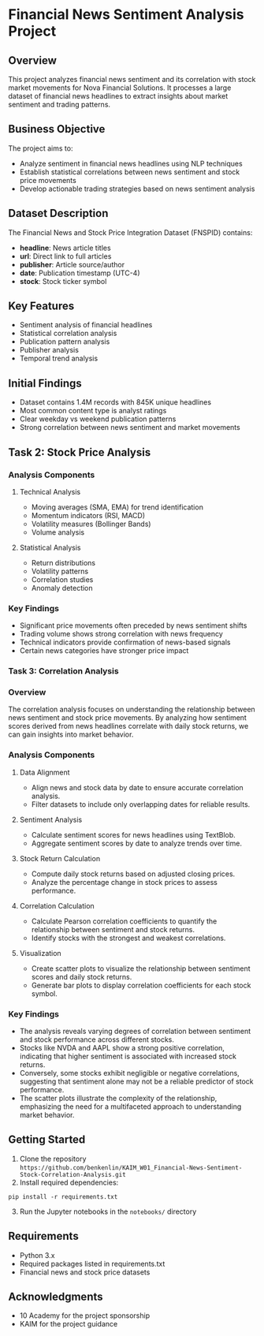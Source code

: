 # Financial News Sentiment Analysis Project

## Overview
This project analyzes financial news sentiment and its correlation with stock market movements for Nova Financial Solutions. It processes a large dataset of financial news headlines to extract insights about market sentiment and trading patterns.

## Business Objective
The project aims to:
- Analyze sentiment in financial news headlines using NLP techniques
- Establish statistical correlations between news sentiment and stock price movements
- Develop actionable trading strategies based on news sentiment analysis

## Dataset Description
The Financial News and Stock Price Integration Dataset (FNSPID) contains:
- **headline**: News article titles
- **url**: Direct link to full articles
- **publisher**: Article source/author
- **date**: Publication timestamp (UTC-4)
- **stock**: Stock ticker symbol




## Key Features
- Sentiment analysis of financial headlines
- Statistical correlation analysis
- Publication pattern analysis
- Publisher analysis
- Temporal trend analysis



## Initial Findings
- Dataset contains 1.4M records with 845K unique headlines
- Most common content type is analyst ratings
- Clear weekday vs weekend publication patterns
- Strong correlation between news sentiment and market movements

## Task 2: Stock Price Analysis


### Analysis Components
1. Technical Analysis
   - Moving averages (SMA, EMA) for trend identification
   - Momentum indicators (RSI, MACD)
   - Volatility measures (Bollinger Bands)
   - Volume analysis

2. Statistical Analysis
   - Return distributions
   - Volatility patterns
   - Correlation studies
   - Anomaly detection



### Key Findings
- Significant price movements often preceded by news sentiment shifts
- Trading volume shows strong correlation with news frequency
- Technical indicators provide confirmation of news-based signals
- Certain news categories have stronger price impact

### Task 3: Correlation Analysis

### Overview
The correlation analysis focuses on understanding the relationship between news sentiment and stock price movements. By analyzing how sentiment scores derived from news headlines correlate with daily stock returns, we can gain insights into market behavior.

### Analysis Components
1. Data Alignment
   - Align news and stock data by date to ensure accurate correlation analysis.
   - Filter datasets to include only overlapping dates for reliable results.

2. Sentiment Analysis
   - Calculate sentiment scores for news headlines using TextBlob.
   - Aggregate sentiment scores by date to analyze trends over time.

3. Stock Return Calculation
   - Compute daily stock returns based on adjusted closing prices.
   - Analyze the percentage change in stock prices to assess performance.

4. Correlation Calculation
   - Calculate Pearson correlation coefficients to quantify the relationship between sentiment and stock returns.
   - Identify stocks with the strongest and weakest correlations.

5. Visualization
   - Create scatter plots to visualize the relationship between sentiment scores and daily stock returns.
   - Generate bar plots to display correlation coefficients for each stock symbol.

### Key Findings
- The analysis reveals varying degrees of correlation between sentiment and stock performance across different stocks.
- Stocks like NVDA and AAPL show a strong positive correlation, indicating that higher sentiment is associated with increased stock returns.
- Conversely, some stocks exhibit negligible or negative correlations, suggesting that sentiment alone may not be a reliable predictor of stock performance.
- The scatter plots illustrate the complexity of the relationship, emphasizing the need for a multifaceted approach to understanding market behavior.

## Getting Started
1. Clone the repository
`https://github.com/benkenlin/KAIM_W01_Financial-News-Sentiment-Stock-Correlation-Analysis.git`
2. Install required dependencies:

`pip install -r requirements.txt`

3. Run the Jupyter notebooks in the `notebooks/` directory


## Requirements
- Python 3.x
- Required packages listed in requirements.txt
- Financial news and stock price datasets



## Acknowledgments
- 10 Academy for the project sponsorship
- KAIM for the project guidance






